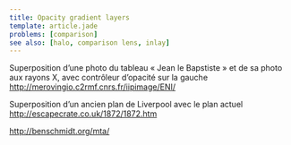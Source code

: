 ```yaml
---
title: Opacity gradient layers
template: article.jade
problems: [comparison]
see also: [halo, comparison lens, inlay]
---
```



Superposition d’une photo du tableau « Jean le Bapstiste » et de sa photo aux rayons X, avec contrôleur d’opacité sur la gauche http://merovingio.c2rmf.cnrs.fr/iipimage/ENI/

Superposition d’un ancien plan de Liverpool avec le plan actuel http://escapecrate.co.uk/1872/1872.htm

http://benschmidt.org/mta/


